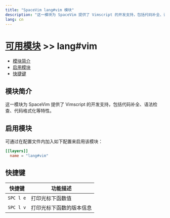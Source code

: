 ```yaml
---
title: "SpaceVim lang#vim 模块"
description: "这一模块为 SpaceVim 提供了 Vimscript 的开发支持，包括代码补全、语法检查、代码格式化等特性。"
lang: cn
---
```


# [可用模块](../../) >> lang#vim

<!-- vim-markdown-toc GFM -->

- [模块简介](#模块简介)
- [启用模块](#启用模块)
- [快捷键](#快捷键)

<!-- vim-markdown-toc -->

## 模块简介

这一模块为 SpaceVim 提供了 Vimscript 的开发支持，包括代码补全、语法检查、代码格式化等特性。

## 启用模块

可通过在配置文件内加入如下配置来启用该模块：

```toml
[[layers]]
  name = "lang#vim"
```

## 快捷键

| 快捷键    | 功能描述                 |
| --------- | ------------------------ |
| `SPC l e` | 打印光标下函数值         |
| `SPC l v` | 打印光标下函数的版本信息 |
